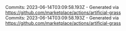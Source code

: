 Commits: 2023-06-14T03:09:58.193Z - Generated via https://github.com/marketplace/actions/artificial-grass
<br>
Commits: 2023-06-14T03:09:58.193Z - Generated via https://github.com/marketplace/actions/artificial-grass
<br>
